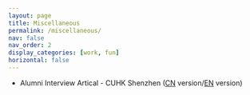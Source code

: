 ```yaml
---
layout: page
title: Miscellaneous
permalink: /miscellaneous/
nav: false
nav_order: 2
display_categories: [work, fun]
horizontal: false
---
```



- Alumni Interview Artical - CUHK Shenzhen ([CN](https://sds.cuhk.edu.cn/article/943) version/[EN](https://sds.cuhk.edu.cn/en/article/943) version)